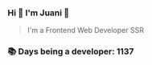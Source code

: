 ### Hi 👋 I&#39;m Juani 🦁

> I&#39;m a Frontend Web Developer SSR

### 📚 Days being a developer: 1137
